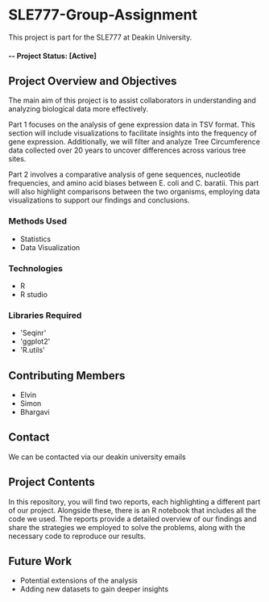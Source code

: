# SLE777-Group-Assignment
This project is part for the SLE777 at Deakin University.

#### -- Project Status: [Active]

## Project Overview and Objectives

The main aim of this project is to assist collaborators in understanding and analyzing biological data more effectively.

Part 1 focuses on the analysis of gene expression data in TSV format. This section will include visualizations to facilitate insights into the frequency of gene expression. Additionally, we will filter and analyze Tree Circumference data collected over 20 years to uncover differences across various tree sites.


Part 2 involves a comparative analysis of gene sequences, nucleotide frequencies, and amino acid biases between E. coli and C. baratii. This part will also highlight comparisons between the two organisms, employing data visualizations to support our findings and conclusions.




### Methods Used
* Statistics
* Data Visualization

### Technologies
* R 
* R studio

### Libraries Required
* 'Seqinr'
* 'ggplot2'
* 'R.utils'


## Contributing Members

* Elvin 
* Simon 
* Bhargavi


## Contact
We can be contacted via our deakin university emails

## Project Contents
In this repository, you will find two reports, each highlighting a different part of our project. Alongside these, there is an R notebook that includes all the code we used. The reports provide a detailed overview of our findings and share the strategies we employed to solve the problems, along with the necessary code to reproduce our results.

## Future Work
* Potential extensions of the analysis
* Adding new datasets to gain deeper insights





